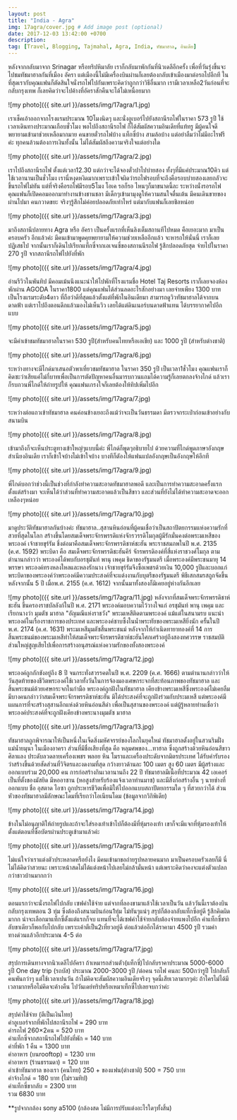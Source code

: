 ```yaml
---
layout: post
title: "India - Agra"
img: 17agra/cover.jpg # Add image post (optional)
date: 2017-12-03 13:42:00 +0700
description:
tag: [Travel, Blogging, Tajmahal, Agra, India, ทัชมาฮาล, อินเดีย]
---
```


หลังจากกลับมาจาก Srinagar หรือทริปหิมาลัย เราก็กลับมาพักกันที่นิวเดลีอีกครั้ง เพื่อที่วันรุ่งขึ้นจะไปชมทัชมาฮาลกันที่เมือง อัครา แต่เมืองนี้ไม่มีเครื่องบินผ่านก็เลยต้องกลับเข้าเมืองมาต่อรถไปอีกที ในที่สุดเรากับคุณแฟนก็ตัดสินใจนั่งรถไฟไปกันเพราะคิดว่าถูกกว่าวิธีอื่นมาก เรามีเวลาเหลือ2วันก่อนที่จะกลับกรุงเทพ ก็เลยคิดว่าจะไปค้างที่อัคราสักคืนจะได้ไม่เหนื่อยมาก

![my photo]({{ site.url }}/assets/img/17agra/1.jpg)

เราเช็คเอ้าออกจากโรงแรมประมาณ 10โมงนิดๆ และนั่งอูเบอร์ไปยังสถานีรถไฟในราคา 573 รูปี ใช้เวลาเดินทางประมาณเกือบชั่วโมง
พอไปถึงสถานีรถไฟ ก็ได้สัมผัสความอินเดียที่แท้ทรู  มีผู้คนใจดีพยายามเข้ามาช่วยเหลือมากมาย คนขายตั๋วรถไฟบ้าง แท็กซี่บ้าง สามล้อบ้าง แต่อย่าลืมว่าไม่มีอะไรฟรีค่ะ ทุกคนล้วนต้องการเงินทั้งนั้น ไม่ได้สัมผัสถึงความจริงใจแต่อย่างใด   

![my photo]({{ site.url }}/assets/img/17agra/2.jpg)

เราไปถึงสถานีรถไฟ ตั้งแต่เวลา12.30 แต่กว่าจะได้จองตั๋วปาไปบ่ายสอง ทั้งๆที่มีแค่ประมาณ10คิว แต่ใช้เวลานานเป็นชั่วโมง เรานี่หงุดหงิดมากเพราะเข้าใจผิดว่ารถไฟรอบที่จะถึงคือรอบบ่ายสองเลยกลัวจะขึ้นรถไฟไม่ทัน แต่ที่จริงคือรถไฟมีรอบ5โมง โอเค รอก็รอ ไหนๆก็มาขนาดนี้ละ ระหว่างนั่งรอรถไฟ คุณแฟนก็เปิดคอมออกมาทำงานข้างชานชลา มีเด็กๆเข้ามามุงดูให้ความสนใจตื่นเต้น มีคนเดินขายของผ่านไปมา คนกวาดขยะ จริงๆรู้สึกไม่ค่อยปลอดภัยเท่าไหร่ แต่มากับแฟนก็เลยชิลหน่อย

![my photo]({{ site.url }}/assets/img/17agra/3.jpg)

มาถึงสถานีปลายทาง Agra หรือ อัครา เป็นครั้งแรกที่เห็นลิงเต็มสถานทีไปหมด คือเยอะมาก มาเป็นครอบครัว อีกแล้วค่ะ มีคนเข้ามาพูดคุยพยายามให้ความช่วยเหลืออีกแล้ว จะหารถให้นั่นนี่ เราก็เลยปฏิเสธไป จากนั้นเราก็เดินไปเรียกแท็กซี่จากเอเจนซี่ของสถานนีรถไฟ รู้สึกปลอดภัยสุด จ่ายไปในราคา 270 รูปี จากสถานีรถไฟไปยังที่พัก

![my photo]({{ site.url }}/assets/img/17agra/4.jpg)

อ่านรีวิวในพันทิป มีคอมเม้นนึงแนะนำให้ไปพักที่โรงแรมชื่อ Hotel Taj Resorts เราก็เลยจองห้องพักผ่าน AGODA ในราคา1800 แต่คุณแฟนได้ส่วนลดอะไรสักอย่างมา เลยจ่ายเพียง 1300 บาท เป็นโรงแรมระดับ4ดาว ที่ถือว่าดีที่สุดแล้วตั้งแต่ที่พักในอินเดียมา สามารถดูวิวทัชมาฮาลได้จากบนดาดฟ้า แต่เราไปถึงตอนดึกแล้วมองไม่เห็นวิว เลยได้แต่ดินเนอร์บนดาดฟ้าแทน ได้บรรยากาศไปอีกแบบ

![my photo]({{ site.url }}/assets/img/17agra/5.jpg)

จะมีค่าเข้าชมทัชมาฮาลในราคา 530 รูปี(สำหรับคนไทยหรือเอเชีย) และ 1000 รูปี (สำหรับต่างชาติ)

![my photo]({{ site.url }}/assets/img/17agra/6.jpg)

ระหว่างทางจะมีไกด์มาเสนอตัวพาเที่ยวชมทัชมาฮาล ในราคา 350 รูปี เป็นเวลา1ชั่วโมง คุณแฟนเราก็คิดซะว่าเสียแค่ไม่กี่บาทเพื่อเป็นการตัดปัญหาคนอื่นมารบกวนแถมได้ความรู้ก็เลยตกลงจ้างไกด์ แล้วเราก็รบกวนพี่ไกด์ให้ถ่ายรูปให้ คุณแฟนเกรงใจก็เลยต้องให้ทิปเพิ่มไปอีก


![my photo]({{ site.url }}/assets/img/17agra/7.jpg)

ระหว่างต่อแถวเข้าทัชมาฮาล คนค่อนข้างเยอะถึงแม้ว่าจะเป็นวันธรรมดา มีตรวจกระเป๋าก่อนเข้าอย่างกับสนามบิน

![my photo]({{ site.url }}/assets/img/17agra/8.jpg)

เข้ามาถึงก็จะเห็นประตูทางเข้าใหญ่ๆแบบนี้ค่ะ พี่ไกด์ก็พูดๆอธิบายไป ด้วยความที่ไกด์พูดภาษาอังกฤษสำเนียงอินเดีย เราก็เข้าใจบ้างไม่เข้าใจบ้าง บางทีก็ตัองให้แฟนแปลอังกฤษเป็นอังกฤษให้อีกที

![my photo]({{ site.url }}/assets/img/17agra/9.jpg)

พี่ไกด์บอกว่าช่วงนี้เป็นช่วงที่กำลังทำความสะอาดทัชมาฮาลพอดี และเป็นการทำความสะอาดครั้งแรกตั้งแต่สร้างมา จะเห็นได้ว่าส่วนที่ทำความสะอาดแล้วเป็นสีขาว และส่วนที่ยังไม่ได้ทำความสะอาดจะออกเหลืองๆหน่อย

![my photo]({{ site.url }}/assets/img/17agra/10.jpg)

มาดูประวัติทัชมาฮาลกันบ้างค่ะ  ทัชมาฮาล..สุสานหินอ่อนที่ผู้คนเชื่อว่าเป็นสถาปัตยกรรมแห่งความรักที่สวยที่สุดในโลก สร้างขึ้นโดยสมเด็จพระจักรพรรดิแห่งจักรวรรดิโมกุลผู้มีรักมั่นคงต่อพระมเหสีของพระองค์ เจ้าชายขุร์รัม ชึ่งต่อมาคือสมเด็จพระจักรพรรดิชาห์ชะฮัน พระราชสมภพในปี พ.ศ. 2135 (ค.ศ. 1592) พระบิดา คือ สมเด็จพระจักรพรรดิชะฮันคีร์ จักรพรรดิองค์ที่สี่แห่งราชวงศ์โมกุล ตามตำนานกล่าวว่า พระองค์ได้พบกับอรชุมันท์ พานุ เพคุม ธิดาของรัฐมนตรี เมื่อพระองค์มีพระชนมายุ 14 พรรษา พระองค์ทรงหลงใหลและหลงรักนาง เจ้าชายขุร์รัมจึงซื้อเพชรด้วยเงิน 10,000 รูปีและบอกแก่พระบิดาของพระองค์ว่าพระองค์มีความประสงค์ที่จะแต่งงานกับบุตรีของรัฐมนตรี พิธีเสกสมรสถูกจัดขึ้นหลังจากนั้น 5 ปี เมื่อพ.ศ. 2155 (ค.ศ. 1612) จากนั้นมาทั้งสองก็มิเคยอยู่ห่างกันอีกเลย

![my photo]({{ site.url }}/assets/img/17agra/11.jpg)
หลังจากที่สมเด็จพระจักรพรรดิชาห์ชะฮัน ขึ้นครองราชบัลลังก์ในปี พ.ศ. 2171 พระองค์มอบความไว้วางใจแก่ อรชุมันท์ พานุ เพคุม และเรียกนางว่า มุมตัซ มาฮาล "อัญมณีแห่งราชวัง" พระมเหสีติดตามพระองค์
แม้แต่ในสนามรบ แนะนำพระองค์ในเรื่องราชการของประเทศ และพระองค์ซาบซึ้งในน้ำพระทัยของพระมเหสียิ่งนัก ครั้นในปี พ.ศ. 2174 (ค.ศ. 1631) พระมเหสีมุมตัซสิ้นพระชนม์ หลังจากให้กำเนิดทายาทองค์ที่ 14 การสิ้นพระชนม์ของพระมเหสีทำให้สมเด็จพระจักรพรรดิชาห์ชะฮันโศกเศร้าอยู่ถึงสองทศวรรษ ราชสมบัติส่วนใหญ่สูญเสียไปเพื่อการสร้างอนุสรณ์แห่งความรักของทั้งสองพระองค์

![my photo]({{ site.url }}/assets/img/17agra/12.jpg)

พระองค์ถูกกักขังอยู่ถึง 8 ปี จนกระทั่งสวรรคตในปี พ.ศ. 2209 (ค.ศ. 1666) ตามตำนานกล่าวว่าให้วันสุดท้ายของชีวิตพระองค์ใช้เวลาทั้งวันในการจ้องมองเศษกระจกที่สะท้อนภาพของทัชมาฮาล และสิ้นพระชนม์ด้วยเศษกระจกในกำมือ พระองค์ถูกฝังในทัชมาฮาล เคียงข้างพระมเหสีซึ่งพระองค์ไม่เคยลืม มีบางคนกล่าวว่าสมเด็จพระจักรพรรดิชาห์ชะฮัน มิได้ประสงค์ที่จะถูกฝังร่วมกับประมเหสี แต่พระองค์มีแผนการที่จะสร้างสุสานอีกแห่งด้วยหินอ่อนสีดำ เพื่อเป็นสุสานของพระองค์ แต่ผู้รู้หลายท่านเชื่อว่าพระองค์ประสงค์ที่จะถูกฝังเคียงข้างพระนางมุมตัซ มาฮาล

![my photo]({{ site.url }}/assets/img/17agra/13.jpg)

ทัชมาฮาลถูกพิจารณาให้เป็นหนึ่งในเจ็ดสิ่งมหัศจรรย์ของโลกในยุคใหม่ ทัชมาฮาลตั้งอยู่ในสวนริมฝั่งแม่น้ำยมุนา ในเมืองอาครา ส่วนที่มีชื่อเสียงที่สุด คือ หลุมศพของ...ทาฮาล ซึ่งถูกสร้างด้วยหินอ่อนสีขาว ศิลาแลง ประดับลวดลายเครื่องเพชร พลอย หิน โมราและเครื่องประดับจากมิตรประเทศ ได้รับคำรับรองว่าสร้างขึ้นด้วยสัดส่วนที่วิจิตรและงดงามที่สุด กว้างยาวด้านละ 100 เมตร สูง 60 เมตร มีผู้สร้างและออกแบบร่วม 20,000 คน การก่อสร้างกินเวลานานถึง 22 ปี ทัชมาฮาลมีเนื้อที่ประมาณ 42 เอเคอร์ เป็นที่ตั้งของมัสยิด มีหออาซาน (หอสูงสำหรับร้องแจ้งเวลาทำนมาซ) และมีสิ่งก่อสร้างอื่น ๆ นายช่างที่ออกแบบ ชื่อ อุสตาด ไอซา ถูกประหารชีวิตเพื่อมิให้ไปออกแบบสถาปัตยกรรมใด ๆ ที่สวยกว่าได้ ส่วนหัวของทัชมาฮาลมีลักษณะโดมที่เรียกว่าโอเนียนโดม (ข้อมูลจากวิกิพิเดีย)

![my photo]({{ site.url }}/assets/img/17agra/14.jpg)

ข้างในไม่อนุญาติให้ถ่ายรูปและถ้าจะใส่รองเท้าเข้าไปก็ต้องมีที่หุ้มรองเท้า เขาก็จะมีแจกที่หุ้มรองเท้าให้ตั้งแต่ตอนที่ซื้อบัตรผ่านประตูเข้ามาแล้วค่ะ

![my photo]({{ site.url }}/assets/img/17agra/15.jpg)

ไม่แน่ใจว่าเราแต่งตัวประหลาดหรือยังไง มีคนเข้ามาขอถ่ายรูปหลายคนมาก มาเป็นครอบครัวเลยก็มี นี่ไม่ได้คิดว่าสวยนะ เพราะหน้าสดไม่ได้แต่งหน้าไปเลยไม่กล้ามั่นหน้า แต่เพราะคิดว่าคงจะแต่งตัวแปลกกว่าชาวบ้านมากกว่า

![my photo]({{ site.url }}/assets/img/17agra/16.jpg)

ตอนแรกว่าจะนั่งรถไฟไปกลับ เซฟค่าใช้จ่าย แต่จากที่ลองขามาแล้วใช้เวลาเป็นวัน แล้ววันนี้เราต้องบินกลับกรุงเทพตอน 3 ทุ่ม ซึ่งต้องถึงสนามบินก่อน1ทุ่ม ไม่ทันๆแน่ๆ สรุปก็ต้องกลับแท็กซี่อยู่ดี รู้สึกคิดผิดมากก น่าจะเลือกมาแท็กซี่ตั้งแต่แรกก็จบ แทนที่จะได้เซฟค่าใช้จ่ายกลับต้องจ่ายแพงไปอีก ค่าแท็กซี่ขากลับขาเดียวก็พอกับไปกลับ เพราะเค้าตีเป็น2เที่ยวอยู่ดี ต่อแล้วต่ออีกได้ราคามา 4500 รูปี รวมค่าทางด่วนแล้วอีกประมาณ 4-5 ต่อ

![my photo]({{ site.url }}/assets/img/17agra/17.jpg)

สรุปการเดินทางจากนิวเดลีไปอัครา
ถ้าเหมารถส่วนตัว(แท็กซี่)ไปกลับราคาประมาณ 5000-6000 รูปี
One day trip (รถบัส) ประมาณ 2000-3000 รูปี /ต่อคน
รถไฟ คนละ 500กว่ารูปี ไปกลับก็คนพันกว่าๆ แต่ใช้เวลาเปนวัน ถ้าไม่คิดจะสัมผัสความอินเดียจริงๆ จุดนี้เสียเวลามากๆค่ะ
ถ้าใครไม่ได้มีเวลามากหรือไม่คิดจะค้างคืน ไปวันเดย์ทริปหรือเหมาเท็กซี่ไปเลยจบกว่าค่ะ

![my photo]({{ site.url }}/assets/img/17agra/18.jpg)

สรุปค่าใช้จ่าย (ตีเป็นเงินไทย)  
ค่าอูเบอร์จากที่พักไปสถานีรถไฟ = 290 บาท  
ค่ารถไฟ 260×2คน = 520 บาท  
ค่าแท็กซี่จากสถานีรถไฟไปยังที่พัก = 140 บาท  
ค่าที่พัก 1 คืน = 1300 บาท    
ค่าอาหาร (บนrooftop) = 1230 บาท      
ค่าอาหาร (ร้านธรรมดา) = 120 บาท    
ค่าเข้าทัชมาฮาล ของเรา (คนไทย) 250 + ของแฟน(ต่างชาติ) 500  = 750 บาท    
ค่าจ้างไกด์ = 180 บาท  (ไม่รวมทิป)    
ค่าแท็กซี่ขากลับ = 2300 บาท  
รวม 6830 บาท  


**รูปจากกล้อง sony a5100 (กล้องสด ไม่มีการปรับแต่งอะไรใดๆทั้งสิ้น)
